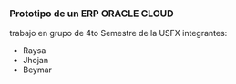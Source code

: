 ### Prototipo de un ERP ORACLE CLOUD
trabajo en grupo de 4to Semestre de la USFX
integrantes:
- Raysa
- Jhojan
- Beymar 
